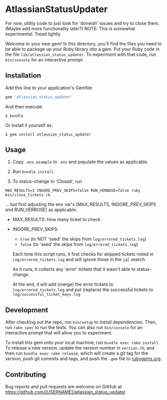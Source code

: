 # AtlassianStatusUpdater

For now, utility code to just look for 'doneish' issues and try to close them. (Maybe add more functionality later?)
NOTE: This is somewhat experimental. Tread lightly.

Welcome to your new gem! In this directory, you'll find the files you need to be able to package up your Ruby library into a gem. Put your Ruby code in the file `lib/atlassian_status_updater`. To experiment with that code, run `bin/console` for an interactive prompt.

## Installation

Add this line to your application's Gemfile:

```ruby
gem 'atlassian_status_updater'
```

And then execute:

    $ bundle

Or install it yourself as:

    $ gem install atlassian_status_updater

## Usage

1. Copy `.env.example` to `.env` and populate the values as applicable.

2. Run `bundle install`.

3. To status-change to 'Closed', run

  ```
  MAX_RESULTS=3 INGORE_PREV_SKIPS=false RUN_VERBOSE=false ruby bin/close_tickets.rb
  ````

  ... but first adjusting the env var's (MAX_RESULTS, INGORE_PREV_SKIPS and RUN_VERBOSE) as applicable:
  * MAX_RESULTS: How many ticket to check
  * INGORE_PREV_SKIPS: 
    * `true` (to NOT 'seed' the skips from `log/errored_tickets.log`)
    * `false` (to 'seed' the skips from `log/errored_tickets.log`)

    Each time this script runs, it first checks for skipped tickets noted in `log/errored_tickets.log` and will ignore those in the `jql` search.

    As it runs, it collects any 'error' tickets that it wasn't able to status-change.

    At the end, it will add (merge) the error tickets to `log/errored_tickets.log` and put (replace) the successful tickets to `log/successful_ticket_keys.log`

## Development

After checking out the repo, run `bin/setup` to install dependencies. Then, run `rake spec` to run the tests. You can also run `bin/console` for an interactive prompt that will allow you to experiment.

To install this gem onto your local machine, run `bundle exec rake install`. To release a new version, update the version number in `version.rb`, and then run `bundle exec rake release`, which will create a git tag for the version, push git commits and tags, and push the `.gem` file to [rubygems.org](https://rubygems.org).

## Contributing

Bug reports and pull requests are welcome on GitHub at https://github.com/[USERNAME]/atlassian_status_updater.
